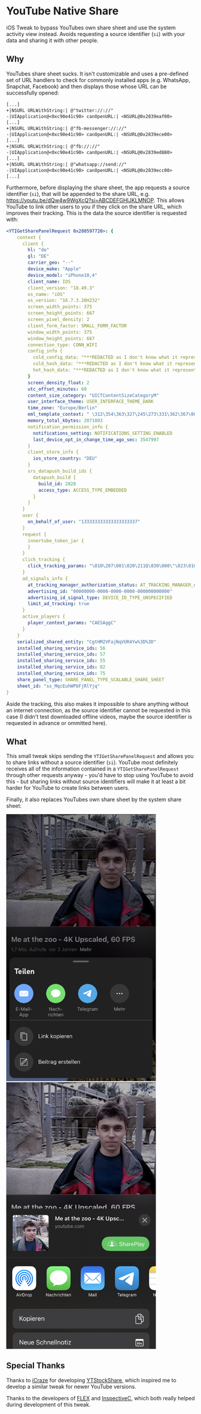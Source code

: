# YouTube Native Share
iOS Tweak to bypass YouTubes own share sheet and use the system activity view instead.
Avoids requesting a source identifier (`si`) with your data and sharing it with other people.

## Why
YouTubes share sheet sucks.
It isn't customizable and uses a pre-defined set of URL handlers to check for commonly installed apps (e.g. WhatsApp, Snapchat, Facebook) and then displays those whose URL can be successfully opened:
```
[...]
+|NSURL URLWithString:| @"twitter://://"
-|UIApplication@<0xc90e41c90> canOpenURL:| <NSURL@0x2839eaf00>
[...]
+|NSURL URLWithString:| @"fb-messenger://://"
-|UIApplication@<0xc90e41c90> canOpenURL:| <NSURL@0x2839ece00>
[...]
+|NSURL URLWithString:| @"fb://://"
-|UIApplication@<0xc90e41c90> canOpenURL:| <NSURL@0x2839ed880>
[...]
+|NSURL URLWithString:| @"whatsapp://send://"
-|UIApplication@<0xc90e41c90> canOpenURL:| <NSURL@0x2839ecc00>
[...]
```

Furthermore, before displaying the share sheet, the app requests a source identifier (`si`), that will be appended to the share URL, e.g. https://youtu.be/dQw4w9WgXcQ?si=ABCDEFGHIJKLMNOP.
This allows YouTube to link other users to you if they click on the share URL, which improves their tracking.
This is the data the source identifier is requested with:
<!-- it's obviously not yaml, but yaml syntax highlighting works pretty well here -->
```yaml
<YTIGetSharePanelRequest 0x280597720>: {
    context {
      client {
        hl: "de"
        gl: "DE"
        carrier_geo: "--"
        device_make: "Apple"
        device_model: "iPhone10,4"
        client_name: IOS
        client_version: "18.49.3"
        os_name: "iOS"
        os_version: "16.7.3.20H232"
        screen_width_points: 375
        screen_height_points: 667
        screen_pixel_density: 2
        client_form_factor: SMALL_FORM_FACTOR
        window_width_points: 375
        window_height_points: 667
        connection_type: CONN_WIFI
        config_info {
          cold_config_data: "***REDACTED as I don't know what it represents***"
          cold_hash_data: "***REDACTED as I don't know what it represents***"
          hot_hash_data: "***REDACTED as I don't know what it represents***"
        }
        screen_density_float: 2
        utc_offset_minutes: 60
        content_size_category: "UICTContentSizeCategoryM"
        user_interface_theme: USER_INTERFACE_THEME_DARK
        time_zone: "Europe/Berlin"
        eml_template_context: " \312\354\363\327\245\273\331\362\367\001 \326\321\260\245\311\270\275\317\277\001 \255\265\241\362\340\241\244\240@ \252\220\203\355\360\272\204\317\n \317\325\302\213\354\276\360\357\207\001 \272\316\253\341\217\251\300\254r \272\374\356\201\277\336\251\345Z \307\212\254\310\374\363\216\363Z \345\306\244\207\217\201\203\204( \317\246\303\224\305\236\333\343\243\001 \312\340\221\242\254\357\262\212( \337\306\217\273\372\360\360\272# \322\262\246\261\315\201\371\351\257\001 \205\367\337\266\277\352\251\231? \262\311\332\377\347\340\270\322a \355\212\241\311\207\225\231\260| \324\256\241\333\350\271\254\336\206\001"
        memory_total_kbytes: 2071003
        notification_permission_info {
          notifications_setting: NOTIFICATIONS_SETTING_ENABLED
          last_device_opt_in_change_time_ago_sec: 3547997
        }
        client_store_info {
          ios_store_country: "DEU"
        }
        srs_datapush_build_ids {
          datapush_build {
            build_id: 2828
            access_type: ACCESS_TYPE_EMBEDDED
          }
        }
      }
      user {
        on_behalf_of_user: "133333333333333333337"
      }
      request {
        innertube_token_jar {
        }
      }
      click_tracking {
        click_tracking_params: "\010\207\001\020\211Q\030\000\"\023\010\241\377\227\220\370\364\203\003\025\251\344B\005\035]\226\006X"
      }
      ad_signals_info {
        at_tracking_manager_authorization_status: AT_TRACKING_MANAGER_AUTHORIZATION_STATUS_DENIED
        advertising_id: "00000000-0000-0000-0000-000000000000"
        advertising_id_signal_type: DEVICE_ID_TYPE_UNSPECIFIED
        limit_ad_tracking: true
      }
      active_players {
        player_context_params: "CAESAggC"
      }
    }
    serialized_shared_entity: "CgtHM2VFajNqVUR4Yw%3D%3D"
    installed_sharing_service_ids: 56
    installed_sharing_service_ids: 57
    installed_sharing_service_ids: 55
    installed_sharing_service_ids: 82
    installed_sharing_service_ids: 75
    share_panel_type: SHARE_PANEL_TYPE_SCALABLE_SHARE_SHEET
    sheet_id: "ss_MqcEuhWPbFjRlYjq"
}
```

Aside the tracking, this also makes it impossible to share anything without an internet connection, as the source identifier cannot be requested in this case (I didn't test downloaded offline videos, maybe the source identifier is requested in advance or ommitted here).


## What
This small tweak skips sending the `YTIGetSharePanelRequest` and allows you to share links without a source identifier (`si`).
YouTube most definitely receives all of the information contained in a `YTIGetSharePanelRequest` through other requests anyway - you'd have to stop using YouTube to avoid this - but sharing links without source identifiers will make it at least a bit harder for YouTube to create links between users.

Finally, it also replaces YouTubes own share sheet by the system share sheet:

<img alt="Screenshot of YouTubes Share Sheet" src="youtube-share-sheet.png" width="400"/> <img alt="Screenshot of the Native Share Sheet" src="native-share-sheet.png" width="400"/>


## Special Thanks
Thanks to [iCraze](https://github.com/iCrazeiOS) for developing [YTStockShare](https://github.com/iCrazeiOS/YTStockShare), which inspired me to develop a similar tweak for newer YouTube versions.

Thanks to the developers of [FLEX](https://github.com/FLEXTool/FLEX) and [InspectiveC](https://github.com/vr1s/InspectiveC), which both really helped during development of this tweak.
